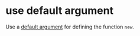 # use default argument

[comment]: # (This error is raised when the solution doesn't use default arguments)

Use a [default argument](https://elixir-lang.org/getting-started/modules-and-functions.html#default-arguments) for defining the function `new`.
